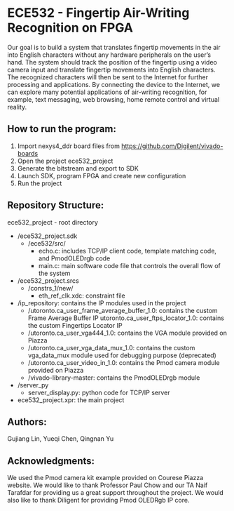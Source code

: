 # ECE532 - Fingertip Air-Writing Recognition on FPGA
Our goal is to build a system that translates fingertip movements in the air into English characters without any hardware peripherals on the user’s hand. The system should track the position of the fingertip using a video camera input and translate fingertip movements into English characters. The recognized characters will then be sent to the Internet for further processing and applications. By connecting the device to the Internet, we can explore many potential applications of air-writing recognition, for example, text messaging, web browsing, home remote control and virtual reality.

How to run the program:
-----------------------
1. Import nexys4_ddr board files from https://github.com/Digilent/vivado-boards
2. Open the project ece532_project
3. Generate the bitstream and export to SDK
4. Launch SDK, program FPGA and create new configuration
5. Run the project

Repository Structure:
---------------------
ece532_project - root directory  
  - /ece532_project.sdk  
    - /ece532/src/  
      - echo.c: includes TCP/IP client code, template matching code, and PmodOLEDrgb code  
      - main.c: main software code file that controls the overall flow of the system  
  - /ece532_project.srcs  
    - /constrs_1/new/  
      - eth_ref_clk.xdc: constraint file    
  - /ip_repository: contains the IP modules used in the project    
    - /utoronto.ca_user_frame_average_buffer_1.0: contains the custom Frame Average Buffer IP utoronto.ca_user_ftps_locator_1.0: contains the custom Fingertips Locator IP  
    - /utoronto.ca_user_vga444_1.0: contains the VGA module provided on Piazza  
    - /utoronto.ca_user_vga_data_mux_1.0: contains the custom vga_data_mux module used for debugging purpose (deprecated)  
    - /utoronto.ca_user_video_in_1.0: contains the Pmod camera module provided on Piazza  
    - /vivado-library-master: contains the PmodOLEDrgb module  
  - /server_py  
    - server_display.py: python code for TCP/IP server  
  - ece532_project.xpr: the main project  
 
Authors:
--------
Gujiang Lin, Yueqi Chen, Qingnan Yu

Acknowledgments:
--------
We used the Pmod camera kit example provided on Courese Piazza website.
We would like to thank Professor Paul Chow and our TA Naif Tarafdar for providing us a great support throughout the project.
We would also like to thank Diligent for providing Pmod OLEDRgb IP core.
